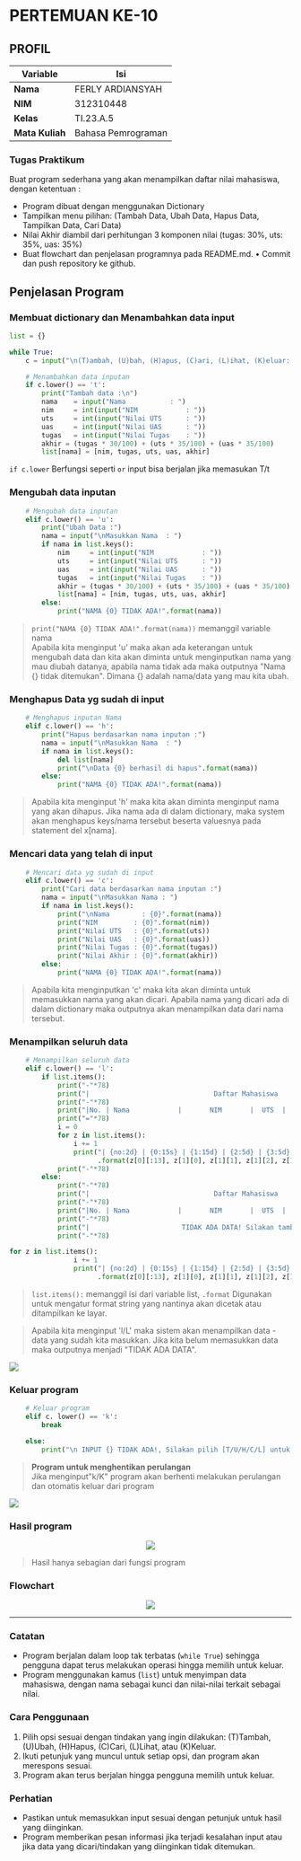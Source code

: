 # PERTEMUAN KE-10
## PROFIL
| Variable | Isi |
| -------- | --- |
| **Nama** | FERLY ARDIANSYAH |
| **NIM** | 312310448 |
| **Kelas** | TI.23.A.5 |
| **Mata Kuliah** | Bahasa Pemrograman |


### Tugas Praktikum
Buat program sederhana yang akan menampilkan daftar nilai
mahasiswa, dengan ketentuan :

- Program dibuat dengan menggunakan Dictionary
- Tampilkan menu pilihan: (Tambah Data, Ubah Data, Hapus Data, Tampilkan Data, Cari Data)
- Nilai Akhir diambil dari perhitungan 3 komponen nilai (tugas: 30%, uts: 35%, uas: 35%)
- Buat flowchart dan penjelasan programnya pada README.md. • Commit dan push repository ke github.

## Penjelasan Program 

### Membuat dictionary dan Menambahkan data input
```Python
list = {}

while True:
    c = input("\n(T)ambah, (U)bah, (H)apus, (C)ari, (L)ihat, (K)eluar: ")

    # Menambahkan data inputan 
    if c.lower() == 't':
        print("Tambah data :\n")
        nama    = input("Nama           : ")
        nim     = int(input("NIM            : "))
        uts     = int(input("Nilai UTS      : "))
        uas     = int(input("Nilai UAS      : "))
        tugas   = int(input("Nilai Tugas    : "))
        akhir = (tugas * 30/100) + (uts * 35/100) + (uas * 35/100)
        list[nama] = [nim, tugas, uts, uas, akhir]
```
`if c.lower` Berfungsi seperti `or` input bisa berjalan jika memasukan T/t<br>

### Mengubah data inputan
``` Python
    # Mengubah data inputan
    elif c.lower() == 'u':
        print("Ubah Data :")
        nama = input("\nMasukkan Nama  : ")
        if nama in list.keys():
            nim     = int(input("NIM            : "))
            uts     = int(input("Nilai UTS      : "))
            uas     = int(input("Nilai UAS      : "))
            tugas   = int(input("Nilai Tugas    : "))
            akhir = (tugas * 30/100) + (uts * 35/100) + (uas * 35/100)
            list[nama] = [nim, tugas, uts, uas, akhir]
        else:
            print("NAMA {0} TIDAK ADA!".format(nama))
```
>`print("NAMA {0} TIDAK ADA!".format(nama))` memanggil variable nama <br>
Apabila kita menginput 'u' maka akan ada keterangan untuk mengubah data dan kita akan diminta untuk menginputkan nama yang mau diubah datanya, apabila nama tidak ada maka outputnya "Nama {} tidak ditemukan". Dimana {} adalah nama/data yang mau kita ubah.
### Menghapus Data yg sudah di input
``` Python
    # Menghapus inputan Nama
    elif c.lower() == 'h':
        print("Hapus berdasarkan nama inputan :")
        nama = input("\nMasukkan Nama  : ")
        if nama in list.keys():
            del list[nama]
            print("\nData {0} berhasil di hapus".format(nama))
        else:
            print("NAMA {0} TIDAK ADA!".format(nama))
```
>Apabila kita menginput 'h' maka kita akan diminta menginput nama yang akan dihapus. Jika nama ada di dalam dictionary, maka system akan menghapus keys/nama tersebut beserta valuesnya pada statement del x[nama].
### Mencari data yang telah di input
``` Python
    # Mencari data yg sudah di input
    elif c.lower() == 'c':
        print("Cari data berdasarkan nama inputan :")
        nama = input("\nMasukkan Nama : ")
        if nama in list.keys():
            print("\nNama        : {0}".format(nama))
            print("NIM         : {0}".format(nim))
            print("Nilai UTS   : {0}".format(uts))
            print("Nilai UAS   : {0}".format(uas))
            print("Nilai Tugas : {0}".format(tugas))                  
            print("Nilai Akhir : {0}".format(akhir)) 
        else:
            print("NAMA {0} TIDAK ADA!".format(nama))
```
>Apabila kita menginputkan 'c' maka kita akan diminta untuk memasukkan nama yang akan dicari. Apabila nama yang dicari ada di dalam dictionary maka outputnya akan menampilkan data dari nama tersebut.
### Menampilkan seluruh data 
``` Python
    # Menampilkan seluruh data 
    elif c.lower() == 'l':
        if list.items():
            print("-"*78)
            print("|                               Daftar Mahasiswa                             |")
            print("-"*78)
            print("|No. | Nama            |       NIM       |  UTS  |  UAS  |  Tugas  |  Akhir  |")
            print("="*78)
            i = 0
            for z in list.items():
                i += 1
                print("| {no:2d} | {0:15s} | {1:15d} | {2:5d} | {3:5d} | {4:7d} | {5:7.2f} |"
                      .format(z[0][:13], z[1][0], z[1][1], z[1][2], z[1][3], z[1][4], no=i))
            print("-"*78)
        else:
            print("-"*78)
            print("|                               Daftar Mahasiswa                             |")
            print("-"*78)
            print("|No. | Nama            |       NIM       |  UTS  |  UAS  |  Tugas  |  Akhir  |")
            print("-"*78)
            print("|                       TIDAK ADA DATA! Silakan tambah data                  |")
            print("-"*78)
```

``` Python 
for z in list.items():
                i += 1
                print("| {no:2d} | {0:15s} | {1:15d} | {2:5d} | {3:5d} | {4:7d} | {5:7.2f} |"
                      .format(z[0][:13], z[1][0], z[1][1], z[1][2], z[1][3], z[1][4], no=i))
```
>`list.items():` memanggil isi dari variable list, `.format`  Digunakan untuk mengatur format string yang nantinya akan dicetak atau ditampilkan ke layar.<br>

>Apabila kita menginput 'l/L' maka sistem akan menampilkan data - data yang sudah kita masukkan. Jika kita belum memasukkan data maka outputnya menjadi "TIDAK ADA DATA".
<img src="praktikum 5/ss 1.png">


### Keluar program
```Python
    # Keluar program
    elif c. lower() == 'k':
        break

    else:
        print("\n INPUT {} TIDAK ADA!, Silakan pilih [T/U/H/C/L] untuk menjalankan program!".format(c))
```
><b>Program untuk menghentikan perulangan</b><br>Jika menginput"k/K" program akan berhenti melakukan perulangan dan otomatis keluar dari program
<img src="praktikum 5/ss 2.png">

### Hasil program
<p align="center"> <img src="praktikum 5/praktikum 5.png">
</p>

>Hasil hanya sebagian dari fungsi program


### Flowchart
<p align="center"><img src="praktikum 5/flow chart.png">

*********************************************************

### Catatan

- Program berjalan dalam loop tak terbatas (`while True`) sehingga pengguna dapat terus melakukan operasi hingga memilih untuk keluar.
- Program menggunakan kamus (`list`) untuk menyimpan data mahasiswa, dengan nama sebagai kunci dan nilai-nilai terkait sebagai nilai.

### Cara Penggunaan

1. Pilih opsi sesuai dengan tindakan yang ingin dilakukan: (T)Tambah, (U)Ubah, (H)Hapus, (C)Cari, (L)Lihat, atau (K)Keluar.
2. Ikuti petunjuk yang muncul untuk setiap opsi, dan program akan merespons sesuai.
3. Program akan terus berjalan hingga pengguna memilih untuk keluar.

### Perhatian

- Pastikan untuk memasukkan input sesuai dengan petunjuk untuk hasil yang diinginkan.
- Program memberikan pesan informasi jika terjadi kesalahan input atau jika data yang dicari/tindakan yang diinginkan tidak ditemukan.
